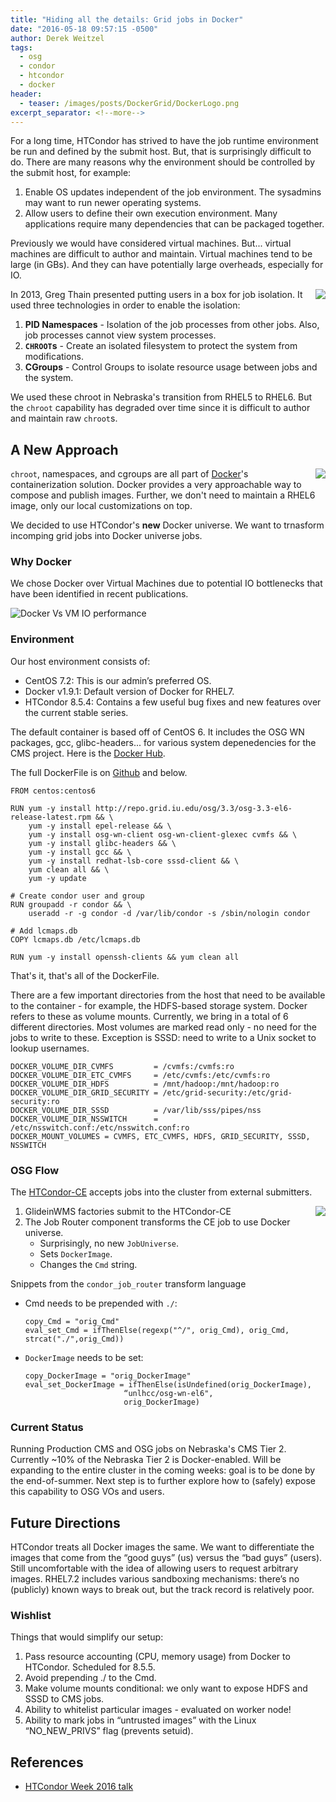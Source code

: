 ```yaml
---
title: "Hiding all the details: Grid jobs in Docker"
date: "2016-05-18 09:57:15 -0500"
author: Derek Weitzel
tags:
  - osg
  - condor
  - htcondor
  - docker
header:
  - teaser: /images/posts/DockerGrid/DockerLogo.png
excerpt_separator: <!--more-->
---
```


For a long time, HTCondor has strived to have the job runtime environment be run and defined by the submit host.  But, that is surprisingly difficult to do.  There are many reasons why the environment should be controlled by the submit host, for example:
<!--more-->

1. Enable OS updates independent of the job environment.  The sysadmins may want to run newer operating systems.
2. Allow users to define their own execution environment.  Many applications require many dependencies that can be packaged together.

Previously we would have considered virtual machines.  But... virtual machines are difficult to author and maintain.  Virtual machines tend to be large (in GBs).  And they can have potentially large overheads, especially for IO.


<a href="https://research.cs.wisc.edu/htcondor/HTCondorWeek2013/presentations/ThainG_BoxingUsers.pdf"><img align="right" src="/images/posts/DockerGrid/GregSlide.png"></a>


In 2013, Greg Thain presented putting users in a box for job isolation.  It used three technologies in order to enable the isolation:

1. **PID Namespaces** - Isolation of the job processes from other jobs.  Also, job processes cannot view system processes.
2. **`CHROOT`s** - Create an isolated filesystem to protect the system from modifications.
3. **CGroups** - Control Groups to isolate resource usage between jobs and the system.

We used these chroot in Nebraska's transition from RHEL5 to RHEL6.  But the `chroot` capability has degraded over time since it is difficult to author and maintain raw `chroot`s.  

## A New Approach

<a href="https://www.docker.com/"><img align="right" src="/images/posts/DockerGrid/DockerLogo.png"></a>

`chroot`, namespaces, and cgroups are all part of [Docker](https://www.docker.com/)'s containerization solution.  Docker provides a very approachable way to compose and publish images.  Further, we don't need to maintain a RHEL6 image, only our local customizations on top.

We decided to use HTCondor's **new** Docker universe.  We want to trnasform incomping grid jobs into Docker universe jobs.


### Why Docker 

We chose Docker over Virtual Machines due to potential IO bottlenecks that have been identified in recent publications.

![Docker Vs VM IO performance](/images/posts/DockerGrid/DockerVsVMs.png)

### Environment

Our host environment consists of:

* CentOS 7.2: This is our admin’s preferred OS.
* Docker v1.9.1: Default version of Docker for RHEL7.
* HTCondor 8.5.4: Contains a few useful bug fixes and new features over the current stable series.

The default container is based off of CentOS 6.  It includes the OSG WN packages, gcc, glibc-headers... for various system depenedencies for the CMS project.  Here is the [Docker Hub](https://hub.docker.com/r/unlhcc/osg-wn-el6/).

The full DockerFile is on [Github](https://github.com/unlhcc/docker-osg-wn-el6) and below.

```
FROM centos:centos6

RUN yum -y install http://repo.grid.iu.edu/osg/3.3/osg-3.3-el6-release-latest.rpm && \
    yum -y install epel-release && \
    yum -y install osg-wn-client osg-wn-client-glexec cvmfs && \
    yum -y install glibc-headers && \
    yum -y install gcc && \
    yum -y install redhat-lsb-core sssd-client && \
    yum clean all && \
    yum -y update

# Create condor user and group
RUN groupadd -r condor && \
    useradd -r -g condor -d /var/lib/condor -s /sbin/nologin condor

# Add lcmaps.db
COPY lcmaps.db /etc/lcmaps.db

RUN yum -y install openssh-clients && yum clean all
```

That's it, that's all of the DockerFile.

There are a few important directories from the host that need to be available to the container - for example, the HDFS-based storage system. Docker refers to these as volume mounts. Currently, we bring in a total of 6 different directories.  Most volumes are marked read only - no need for the jobs to write to these. Exception is SSSD: need to write to a Unix socket to lookup usernames.

```
DOCKER_VOLUME_DIR_CVMFS         = /cvmfs:/cvmfs:ro
DOCKER_VOLUME_DIR_ETC_CVMFS     = /etc/cvmfs:/etc/cvmfs:ro
DOCKER_VOLUME_DIR_HDFS          = /mnt/hadoop:/mnt/hadoop:ro
DOCKER_VOLUME_DIR_GRID_SECURITY = /etc/grid-security:/etc/grid-security:ro
DOCKER_VOLUME_DIR_SSSD          = /var/lib/sss/pipes/nss
DOCKER_VOLUME_DIR_NSSWITCH      = /etc/nsswitch.conf:/etc/nsswitch.conf:ro
DOCKER_MOUNT_VOLUMES = CVMFS, ETC_CVMFS, HDFS, GRID_SECURITY, SSSD, NSSWITCH
```

### OSG Flow

The [HTCondor-CE](https://twiki.grid.iu.edu/bin/view/Documentation/Release3/HTCondorCEOverview) accepts jobs into the cluster from external submitters.

<img align="right" src="/images/posts/DockerGrid/HTCondor-CE-Docker-highlight.png">

1. GlideinWMS factories submit to the HTCondor-CE
2. The Job Router component transforms the CE job to use Docker universe.
   * Surprisingly, no new `JobUniverse`.
   * Sets `DockerImage`.
   * Changes the `Cmd` string.
   
Snippets from the `condor_job_router` transform language

* Cmd needs to be prepended with `./`:

      copy_Cmd = "orig_Cmd"
      eval_set_Cmd = ifThenElse(regexp("^/", orig_Cmd), orig_Cmd, strcat("./",orig_Cmd))
      
* `DockerImage` needs to be set:

      copy_DockerImage = "orig_DockerImage"
      eval_set_DockerImage = ifThenElse(isUndefined(orig_DockerImage),
                            “unlhcc/osg-wn-el6",
                            orig_DockerImage)

### Current Status
Running Production CMS and OSG jobs on Nebraska's CMS Tier 2.  Currently ~10% of the Nebraska Tier 2 is Docker-enabled.  Will be expanding to the entire cluster in the coming weeks: goal is to be done by the end-of-summer.  Next step is to further explore how to (safely) expose this capability to OSG VOs and users.
    
## Future Directions

HTCondor treats all Docker images the same.  We want to differentiate the images that come from the “good guys” (us) versus the “bad guys” (users).  Still uncomfortable with the idea of allowing users to request arbitrary images. RHEL7.2 includes various sandboxing mechanisms: there’s no (publicly) known ways to break out, but the track record is relatively poor.

### Wishlist
Things that would simplify our setup:

1. Pass resource accounting (CPU, memory usage) from Docker to HTCondor.  Scheduled for 8.5.5.
2. Avoid prepending ./ to the Cmd.
3. Make volume mounts conditional: we only want to expose HDFS and SSSD to CMS jobs.
4. Ability to whitelist particular images - evaluated on worker node!
5. Ability to mark jobs in “untrusted images” with the Linux “NO_NEW_PRIVS” flag (prevents setuid).

## References

* [HTCondor Week 2016 talk](https://research.cs.wisc.edu/htcondor//HTCondorWeek2016/presentations/WedWeitzel_DockerGridJobs.pdf)

